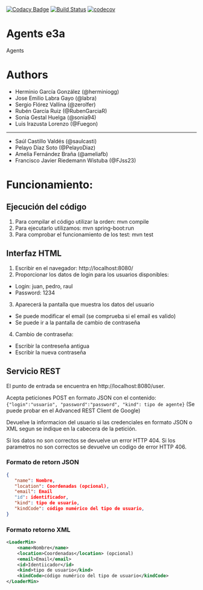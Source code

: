 [![Codacy Badge](https://api.codacy.com/project/badge/Grade/6f1eae5c3b7749a3ba299ae6c548e3a9)](https://www.codacy.com/app/jelabra/Agents_e3a?utm_source=github.com&amp;utm_medium=referral&amp;utm_content=Arquisoft/Agents_e3a&amp;utm_campaign=Badge_Grade)
[![Build Status](https://travis-ci.org/Arquisoft/Agents_e3a.svg?branch=master)](https://travis-ci.org/Arquisoft/Agents_e3a)
[![codecov](https://codecov.io/gh/Arquisoft/Agents_e3a/branch/master/graph/badge.svg)](https://codecov.io/gh/Arquisoft/Agents_e3a)


# Agents e3a

Agents

# Authors

- Herminio García González (@herminiogg)
- Jose Emilio Labra Gayo (@labra)
- Sergio Flórez Vallina (@zerolfer)
- Rubén García Ruiz (@RubenGarciaR)
- Sonia Gestal Huelga (@sonia94)
- Luis Irazusta Lorenzo (@Fuegon)
_____________________________________________
- Saúl Castillo Valdés (@saulcasti)
- Pelayo Díaz Soto (@PelayoDiaz)
- Amelia Fernández Braña (@ameliafb)
- Francisco Javier Riedemann Wistuba (@FJss23)

# Funcionamiento:
## Ejecución del código
1. Para compilar el código utilizar la orden: mvn compile
2. Para ejecutarlo utilizamos: mvn spring-boot:run
3. Para comprobar el funcionamiento de los test: mvn test

## Interfaz HTML
1. Escribir en el navegador: http://localhost:8080/
2. Proporcionar los datos de login para los usuarios disponibles:
 * Login: juan, pedro, raul
 * Password: 1234
3. Aparecerá la pantalla que muestra los datos del usuario
 * Se puede modificar el email (se comprueba si el email es valido)
 * Se puede ir a la pantalla de cambio de contraseña
4. Cambio de contraseña:
 * Escribir la contreseña antigua
 * Escribir la nueva contraseña

## Servicio REST
   El punto de entrada se encuentra en http://localhost:8080/user.
   
   Acepta peticiones POST en formato JSON con el contenido:
   ``{"login":"usuario", "password":"password", "kind": tipo de agente}``
   (Se puede probar en el Advanced REST Client de Google)
   
   Devuelve la informacion del usuario si las credenciales en formato 
   JSON o XML segun se indique en la cabecera de la petición.
   
   Si los datos no son correctos se devuelve un error HTTP 404.
   Si los parametros no son correctos se devuelve un codigo de error HTTP 406.
   
   
### Formato de retorn JSON
   ```json
   { 
      "name": Nombre,
      "location": Coordenadas (opcional),
      "email": Email
      "id": identificador,
      "kind": tipo de usuario,
      "kindCode": código numérico del tipo de usuario,
   }
   ```
### Formato retorno XML
   ```xml
   <LoaderMin>
       <name>Nombre</name>
       <location>Coordenadas</location> (opcional)
       <email>Email</email>
       <id>Identiicador</id>
       <kind>tipo de usuario</kind>
       <kindCode>código numérico del tipo de usuario</kindCode>
   </LoaderMin>
   ```
   


